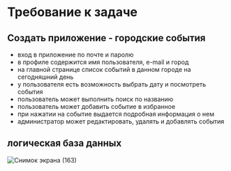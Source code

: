 # Требование к задаче
## Создать приложение - городские события 
+ вход в приложение по почте и паролю
+ в профиле содержится имя пользователя, e-mail и город
+ на главной странице список событий в данном городе на сегодняшний день
+ у пользователя есть возможность выбрать дату и посмотреть события
+ пользователь может выполнить поиск по названию
+ пользователь может добавить событие в избранное
+ при нажатии на событие выдается подробная информация о нем 
+ администратор может редактировать, удалять и добавлять события
## логическая база данных 
![Снимок экрана (163)](https://user-images.githubusercontent.com/102146747/198839589-b8801612-8de5-4cba-b0c1-a9f5a5f07503.png)


